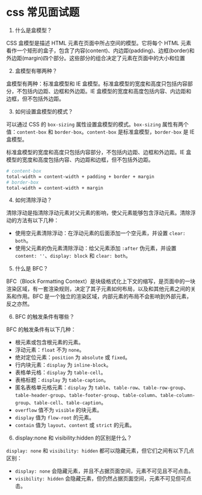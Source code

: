 # css 常见面试题

1. 什么是盒模型？

CSS 盒模型是描述 HTML 元素在页面中所占空间的模型。它将每个 HTML 元素看作一个矩形的盒子，包含了内容(content)、内边距(padding)、边框(border)和外边距(margin)四个部分。这些部分的组合决定了元素在页面中的大小和位置

2. 盒模型有哪两种？

盒模型有两种：标准盒模型和 IE 盒模型。标准盒模型的宽度和高度只包括内容部分，不包括内边距、边框和外边距。IE 盒模型的宽度和高度包括内容、内边距和边框，但不包括外边距。

3. 如何设置盒模型的模式？

可以通过 CSS 的 `box-sizing` 属性设置盒模型的模式。`box-sizing` 属性有两个值：`content-box` 和 `border-box`。`content-box` 是标准盒模型，`border-box` 是 IE 盒模型。

标准盒模型的宽度和高度只包括内容部分，不包括内边距、边框和外边距。IE 盒模型的宽度和高度包括内容、内边距和边框，但不包括外边距。


```BASH
# content-box   
total-width = content-width + padding + border + margin
# border-box
total-width = content-width + margin
```

4. 如何清除浮动？

清除浮动是指清除浮动元素对父元素的影响，使父元素能够包含浮动元素。清除浮动的方法有以下几种：

- 使用空元素清除浮动：在浮动元素的后面添加一个空元素，并设置 `clear: both`。
- 使用父元素的伪元素清除浮动：给父元素添加 `:after` 伪元素，并设置 `content: ''`、`display: block` 和 `clear: both`。

5. 什么是 BFC？

BFC（Block Formatting Context）是块级格式化上下文的缩写，是页面中的一块渲染区域，有一套渲染规则，决定了其子元素如何布局，以及和其他元素之间的关系和作用。BFC 是一个独立的渲染区域，内部元素的布局不会影响到外部元素，反之亦然。

6. BFC 的触发条件有哪些？

BFC 的触发条件有以下几种：

- 根元素或包含根元素的元素。
- 浮动元素：`float` 不为 `none`。
- 绝对定位元素：`position` 为 `absolute` 或 `fixed`。
- 行内块元素：`display` 为 `inline-block`。
- 表格单元格：`display` 为 `table-cell`。
- 表格标题：`display` 为 `table-caption`。
- 匿名表格单元格元素：`display` 为 `table`、`table-row`、`table-row-group`、`table-header-group`、`table-footer-group`、`table-column`、`table-column-group`、`table-cell`、`table-caption`。
- `overflow` 值不为 `visible` 的块元素。
- `display` 值为 `flow-root` 的元素。
- `contain` 值为 `layout`、`content` 或 `strict` 的元素。

6. display:none 和 visibility:hidden 的区别是什么？

`display: none` 和 `visibility: hidden` 都可以隐藏元素，但它们之间有以下几点区别：

- `display: none` 会隐藏元素，并且不占据页面空间，元素不可见且不可点击。
- `visibility: hidden` 会隐藏元素，但仍然占据页面空间，元素不可见但可点击。





